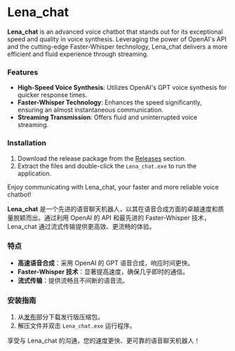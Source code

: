 # Lena_chat

**Lena_chat** is an advanced voice chatbot that stands out for its exceptional speed and quality in voice synthesis. Leveraging the power of OpenAI's API and the cutting-edge Faster-Whisper technology, Lena_chat delivers a more efficient and fluid experience through streaming.

### Features
- **High-Speed Voice Synthesis**: Utilizes OpenAI's GPT voice synthesis for quicker response times.
- **Faster-Whisper Technology**: Enhances the speed significantly, ensuring an almost instantaneous communication.
- **Streaming Transmission**: Offers fluid and uninterrupted voice streaming.

### Installation
1. Download the release package from the [Releases](#) section.
2. Extract the files and double-click the `Lena_chat.exe` to run the application.

Enjoy communicating with Lena_chat, your faster and more reliable voice chatbot!

**Lena_chat** 是一个先进的语音聊天机器人，以其在语音合成方面的卓越速度和质量脱颖而出。通过利用 OpenAI 的 API 和最先进的 Faster-Whisper 技术，Lena_chat 通过流式传输提供更高效、更流畅的体验。

### 特点
- **高速语音合成**：采用 OpenAI 的 GPT 语音合成，响应时间更快。
- **Faster-Whisper 技术**：显著提高速度，确保几乎即时的通信。
- **流式传输**：提供流畅且不间断的语音流。

### 安装指南
1. 从[发布](#)部分下载发行版压缩包。
2. 解压文件并双击 `Lena_chat.exe` 运行程序。

享受与 Lena_chat 的沟通，您的速度更快、更可靠的语音聊天机器人！
